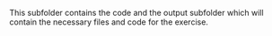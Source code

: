 This subfolder contains the code and the output subfolder which will contain the necessary files and code for the exercise.
